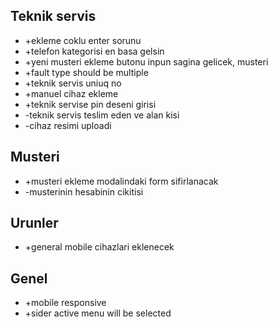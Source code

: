 ## Teknik servis

- +ekleme coklu enter sorunu
- +telefon kategorisi en basa gelsin
- +yeni musteri ekleme butonu inpun sagina gelicek, musteri
- +fault type should be multiple
- +teknik servis uniuq no
- +manuel cihaz ekleme
- +teknik servise pin deseni girisi
- -teknik servis teslim eden ve alan kisi
- -cihaz resimi uploadi

## Musteri

- +musteri ekleme modalindaki form sifirlanacak
- -musterinin hesabinin cikitisi

## Urunler

- +general mobile cihazlari eklenecek

## Genel

- +mobile responsive
- +sider active menu will be selected
